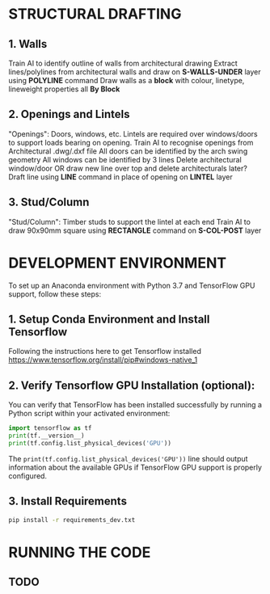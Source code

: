 # STRUCTURAL DRAFTING

## 1. Walls
Train AI to identify outline of walls from architectural drawing
Extract lines/polylines from architectural walls and draw on **S-WALLS-UNDER** layer using **POLYLINE** command
Draw walls as a **block** with colour, linetype, lineweight properties all **By Block**

## 2. Openings and Lintels
"Openings": Doors, windows, etc. Lintels are required over windows/doors to support loads bearing on opening.
Train AI to recognise openings from Architectural .dwg/.dxf file
	All doors can be identified by the arch swing geometry
	All windows can be identified by 3 lines
Delete architectural window/door OR draw new line over top and delete architecturals later?
Draft line using **LINE** command in place of opening on **LINTEL** layer

## 3. Stud/Column
"Stud/Column": Timber studs to support the lintel at each end
Train AI to draw 90x90mm square using **RECTANGLE** command on **S-COL-POST** layer

# DEVELOPMENT ENVIRONMENT
To set up an Anaconda environment with Python 3.7 and TensorFlow GPU support, follow these steps:

## 1. Setup Conda Environment and Install Tensorflow 
Following the instructions here to get Tensorflow installed https://www.tensorflow.org/install/pip#windows-native_1

## 2. Verify Tensorflow GPU Installation (optional):
You can verify that TensorFlow has been installed successfully by running a Python script within your activated environment:

```python
import tensorflow as tf
print(tf.__version__)
print(tf.config.list_physical_devices('GPU'))
```
The `print(tf.config.list_physical_devices('GPU'))` line should output information about the available GPUs if TensorFlow GPU support is properly configured.

## 3. Install Requirements
```bash
pip install -r requirements_dev.txt
```

# RUNNING THE CODE
## TODO

